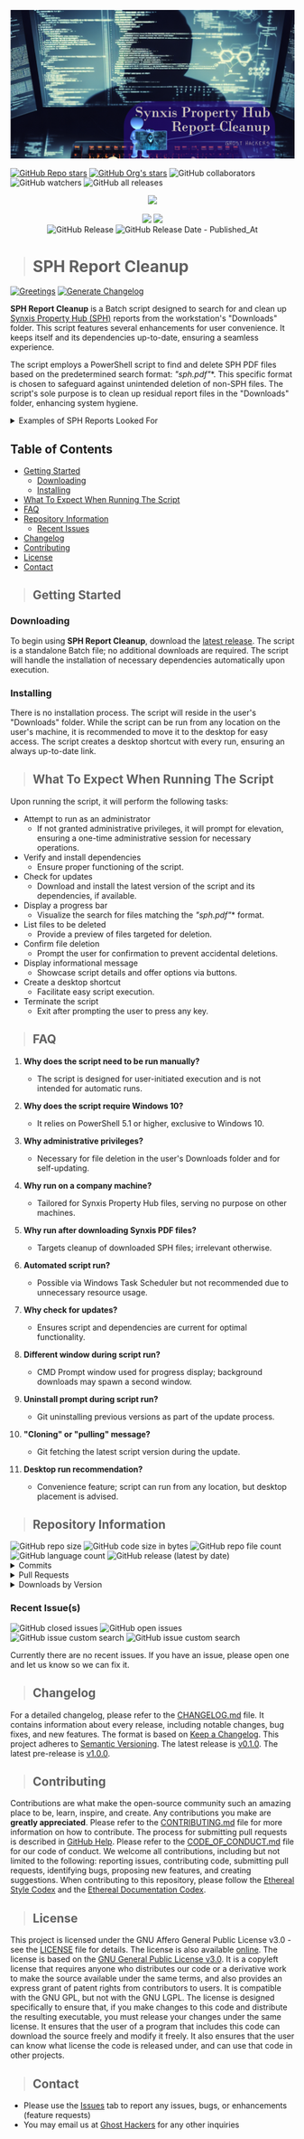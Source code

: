 ![Banner](<assets/images/README imgs/SPH Report Cleanup Header.png>)

<a href="https://github.com/Ghost-Hackers/sph-report-cleanup"><img alt="GitHub Repo stars" src="https://img.shields.io/github/stars/Ghost-Hackers/sph-report-cleanup?label=Repo%20Stars" /></a> <a href="https://github.com/Ghost-Hackers"><img alt="GitHub Org's stars" src="https://img.shields.io/github/stars/Ghost-Hackers?style=social&label=Org%20Stars" /></a> <img alt="GitHub collaborators" src="https://img.shields.io/github/contributors/Ghost-Hackers/sph-report-cleanup?style=social" /> <img alt="GitHub watchers" src="https://img.shields.io/github/watchers/Ghost-Hackers/sph-report-cleanup?style=social" /> <img alt="GitHub all releases" src="https://img.shields.io/github/downloads/Ghost-Hackers/sph-report-cleanup/total?style=social" />

<p align="center">
  <a href="https://skillicons.dev">
    <img src="https://skillicons.dev/icons?i=github,git,powershell,html,md" />
  </a>
</p>

<!--    !! REMEMBER TO UDPATE BADGES !!    -->

<p align="center">
    <img src="https://img.shields.io/badge/README updated on-1/10/2024-gold?style=plastic" />
    <img src="https://img.shields.io/badge/last updated by-GH👻ST-white?style=plastic" />
    </br>
    <object data="https://img.shields.io/github/v/release/Ghost-Hackers/sph-report-cleanup?include_prereleases&sort=date&display_name=tag&style=plastic&label=latest%20release&color=bright%20green" type="image/svg+xml">
        <img alt="GitHub Release" src="https://img.shields.io/github/v/release/Ghost-Hackers/sph-report-cleanup?include_prereleases&sort=date&display_name=tag&style=plastic&label=latest%20release&color=bright%20green" />
    </object>
    <object data="https://img.shields.io/github/release-date/Ghost-Hackers/sph-report-cleanup?display_date=published_at&style=plastic&color=blue&link=right%3Ahttps%3A%2F%2Fgithub.com%2FGhost-Hackers%2Fsph-report-cleanup%2Freleases" type="image/svg+xml">
        <img alt="GitHub Release Date - Published_At" src="https://img.shields.io/github/release-date/Ghost-Hackers/sph-report-cleanup?display_date=published_at&style=plastic&color=blue&link=right%3Ahttps%3A%2F%2Fgithub.com%2FGhost-Hackers%2Fsph-report-cleanup%2Freleases" />
    </object>
    </br>
</p>

> # SPH Report Cleanup

[![Greetings](https://github.com/Ghost-Hackers/sph-report-cleanup/actions/workflows/greetings.yml/badge.svg)](https://github.com/Ghost-Hackers/sph-report-cleanup/actions/workflows/greetings.yml)
[![Generate Changelog](https://github.com/Ghost-Hackers/sph-report-cleanup/actions/workflows/generate-changelog.yml/badge.svg)](https://github.com/Ghost-Hackers/sph-report-cleanup/actions/workflows/generate-changelog.yml)

**SPH Report Cleanup** is a Batch script designed to search for and clean up [Synxis Property Hub (SPH)](https://www.sabrehospitality.com/solutions/property-hub/) reports from the workstation's "Downloads" folder. This script features several enhancements for user convenience. It keeps itself and its dependencies up-to-date, ensuring a seamless experience.

The script employs a PowerShell script to find and delete SPH PDF files based on the predetermined search format: **"sph*.pdf"**. This specific format is chosen to safeguard against unintended deletion of non-SPH files. The script's sole purpose is to clean up residual report files in the "Downloads" folder, enhancing system hygiene.

<details>
  <summary>Examples of SPH Reports Looked For</summary>
  <!-- Include examples or details of the SPH reports the script looks for. -->

  - <img src="/assets/images/redacted%20pdfs/sphCashierClosing.jpg" alt="Cashier Closing" style="width: 40%;" />
    - *Cashier Closing*
  
  - <img src="/assets/images/redacted%20pdfs/sphCreditCardTransactionTotal.jpg" alt="Credit Card Transaction Total" style="width: 40%;" />
    - *Credit Card Transaction Total*
  
  - <img src="/assets/images/redacted%20pdfs/sphHotelLedger.jpg" alt="Hotel Ledger" style="width: 40%;" />
    - *Hotel Ledger*
  
  - <img src="/assets/images/redacted%20pdfs/sphStandardGuestList.jpg" alt="Standard Guest List" style="width: 40%;" />
    - *Standard Guest List*
  
  - <img src="/assets/images/redacted%20pdfs/sphStatistics.jpg" alt="Statistics Report" style="width: 40%;" />
    - *Statistics Report*
  
  - <img src="/assets/images/redacted%20pdfs/sphTransactionTotalDetail.jpg" alt="Transaction Total Detail" style="width: 40%;" />
    - *Transaction Total Detail*
  
  - <img src="/assets/images/redacted%20pdfs/sphTransactionTotalSummary.jpg" alt="Transaction Total Summary" style="width: 40%;" />
    - *Transaction Total Summary*

</details>


## Table of Contents

- [Getting Started](#getting-started)
  - [Downloading](#downloading)
  - [Installing](#installing)
- [What To Expect When Running The Script](#what-to-expect-when-running-the-script)
- [FAQ](#faq)
- [Repository Information](#repository-information)
  - [Recent Issues](#recent-issues)
- [Changelog](#changelog)
- [Contributing](#contributing)
- [License](#license)
- [Contact](#contact)

> ## Getting Started

### Downloading

To begin using **SPH Report Cleanup**, download the [latest release](https://github.com/Ghost-Hackers/sph-report-cleanup/releases/download/v0.1.0/SPH.Report.Cleanup.bat). The script is a standalone Batch file; no additional downloads are required. The script will handle the installation of necessary dependencies automatically upon execution.

### Installing

There is no installation process. The script will reside in the user's "Downloads" folder. While the script can be run from any location on the user's machine, it is recommended to move it to the desktop for easy access. The script creates a desktop shortcut with every run, ensuring an always up-to-date link.

> ## What To Expect When Running The Script

Upon running the script, it will perform the following tasks:

- Attempt to run as an administrator
  - If not granted administrative privileges, it will prompt for elevation, ensuring a one-time administrative session for necessary operations.
- Verify and install dependencies
  - Ensure proper functioning of the script.
- Check for updates
  - Download and install the latest version of the script and its dependencies, if available.
- Display a progress bar
  - Visualize the search for files matching the **"sph*.pdf"** format.
- List files to be deleted
  - Provide a preview of files targeted for deletion.
- Confirm file deletion
  - Prompt the user for confirmation to prevent accidental deletions.
- Display informational message
  - Showcase script details and offer options via buttons.
- Create a desktop shortcut
  - Facilitate easy script execution.
- Terminate the script
  - Exit after prompting the user to press any key.

> ## FAQ

1. **Why does the script need to be run manually?**
   - The script is designed for user-initiated execution and is not intended for automatic runs.

2. **Why does the script require Windows 10?**
   - It relies on PowerShell 5.1 or higher, exclusive to Windows 10.

3. **Why administrative privileges?**
   - Necessary for file deletion in the user's Downloads folder and for self-updating.

4. **Why run on a company machine?**
   - Tailored for Synxis Property Hub files, serving no purpose on other machines.

5. **Why run after downloading Synxis PDF files?**
   - Targets cleanup of downloaded SPH files; irrelevant otherwise.

6. **Automated script run?**
   - Possible via Windows Task Scheduler but not recommended due to unnecessary resource usage.

7. **Why check for updates?**
   - Ensures script and dependencies are current for optimal functionality.

8. **Different window during script run?**
   - CMD Prompt window used for progress display; background downloads may spawn a second window.

9. **Uninstall prompt during script run?**
   - Git uninstalling previous versions as part of the update process.

10. **"Cloning" or "pulling" message?**
    - Git fetching the latest script version during the update.

11. **Desktop run recommendation?**
    - Convenience feature; script can run from any location, but desktop placement is advised.

> ## Repository Information

  <img alt="GitHub repo size" src="https://img.shields.io/github/repo-size/Ghost-Hackers/sph-report-cleanup?style=plastic"> 
  <img alt="GitHub code size in bytes" src="https://img.shields.io/github/languages/code-size/Ghost-Hackers/sph-report-cleanup?style=plastic"> 
  <img alt="GitHub repo file count" src="https://img.shields.io/github/directory-file-count/Ghost-Hackers/sph-report-cleanup?style=plastic&color=green"> 
  <img alt="GitHub language count" src="https://img.shields.io/github/languages/count/Ghost-Hackers/sph-report-cleanup?style=plastic&color=yellow">
  <img alt="GitHub release (latest by date)" src="https://img.shields.io/github/downloads/Ghost-Hackers/sph-report-cleanup/latest/total?style=plastic&color=white">

<details>
  <summary>Commits</summary>
  <!-- Include commit-related badges or information. -->
  <img alt="GitHub last commit" src="https://img.shields.io/github/last-commit/Ghost-Hackers/sph-report-cleanup?style=plastic" /> 
  <img alt="GitHub commit activity" src="https://img.shields.io/github/commit-activity/m/Ghost-Hackers/sph-report-cleanup?style=plastic">

</details>

<details>
  <summary>Pull Requests</summary>
  <!-- Include pull request-related badges or information. -->
  <img alt="GitHub pull requests" src="https://img.shields.io/github/issues-pr/Ghost-Hackers/sph-report-cleanup?style=plastic&color=orange"> 
  <img alt="GitHub closed pull requests" src="https://img.shields.io/github/issues-pr-closed/Ghost-Hackers/sph-report-cleanup?style=plastic">
</details>

<details>
  <summary>Downloads by Version</summary>
  <!-- Include download-related badges or information by version. -->
  <strong>V1.0 Downloads</strong> <sup>[*Ongoing*]</sup> </br>
    <img alt="GitHub release (by tag)" src="https://img.shields.io/github/downloads/Ghost-Hackers/sph-report-cleanup/v1.0.0/total?style=social">
  </br>
  <strong>V0.1 Downloads</strong> <sup>[*Discontinued*]</sup> </br>
    <img alt="GitHub release (by tag)" src="https://img.shields.io/github/downloads/Ghost-Hackers/sph-report-cleanup/v0.1.0/total?style=social">
</details>

### Recent Issue(s)

  <img alt="GitHub closed issues" src="https://img.shields.io/github/issues-closed/Ghost-Hackers/sph-report-cleanup?style=plastic&color=vividgreen"> 
  <img alt="GitHub open issues" src="https://img.shields.io/github/issues/Ghost-Hackers/sph-report-cleanup?style=plastic&color=red" />
  <img alt="GitHub issue custom search" src="https://img.shields.io/github/issues-search?query=repo%3AGhost-Hackers%2Fsph-report-cleanup%20is%3Aissue%20label%3Abug&style=plastic&label=bugs&color=orange"> 
  <img alt="GitHub issue custom search" src="https://img.shields.io/github/issues-search?query=repo%3AGhost-Hackers%2Fsph-report-cleanup%20is%3Aissue%20label%3Aenhancement&style=plastic&label=feature%20requests&color=yellow">

Currently there are no recent issues. If you have an issue, please open one and let us know so we can fix it.
<!-- 
    - [x] #1
    - [:white_check_mark:] #2
-->

> ## Changelog

For a detailed changelog, please refer to the [CHANGELOG.md](CHANGELOG.md) file. It contains information about every release, including notable changes, bug fixes, and new features. The format is based on [Keep a Changelog](https://keepachangelog.com/en/1.0.0/). This project adheres to [Semantic Versioning](https://semver.org/spec/v2.0.0.html). The latest release is [v0.1.0](https://github.com/Ghost-Hackers/sph-report-cleanup/releases/tag/v0.1.0). The latest pre-release is [v1.0.0](https://github.com/Ghost-Hackers/sph-report-cleanup/releases/tag/v1.0.0).

> ## Contributing

Contributions are what make the open-source community such an amazing place to be, learn, inspire, and create. Any contributions you make are **greatly appreciated**. Please refer to the [CONTRIBUTING.md](CONTRIBUTING.md) file for more information on how to contribute. The process for submitting pull requests is described in [GitHub Help](https://help.github.com/en/github/collaborating-with-issues-and-pull-requests/creating-a-pull-request). Please refer to the [CODE_OF_CONDUCT.md](CODE_OF_CONDUCT.md) file for our code of conduct. We welcome all contributions, including but not limited to the following: reporting issues, contributing code, submitting pull requests, identifying bugs, proposing new features, and creating suggestions. When contributing to this repository, please follow the [Ethereal Style Codex](/docs/guides/ethereal-style-codex.md) and the [Ethereal Documentation Codex](/docs/guides/ethereal-documentation-codex.md).

> ## License

This project is licensed under the GNU Affero General Public License v3.0 - see the [LICENSE](LICENSE) file for details. The license is also available [online](https://www.gnu.org/licenses/agpl-3.0.en.html). The license is based on the [GNU General Public License v3.0](https://choosealicense.com/licenses/gpl-3.0/). It is a copyleft license that requires anyone who distributes our code or a derivative work to make the source available under the same terms, and also provides an express grant of patent rights from contributors to users. It is compatible with the GNU GPL, but not with the GNU LGPL. The license is designed specifically to ensure that, if you make changes to this code and distribute the resulting executable, you must release your changes under the same license. It ensures that the user of a program that includes this code can download the source freely and modify it freely. It also ensures that the user can know what license the code is released under, and can use that code in other projects.

> ## Contact

- Please use the [Issues](https://github.com/Ghost-Hackers/sph-report-cleanup/issues) tab to report any issues, bugs, or enhancements (feature requests)
- You may email us at [Ghost Hackers](mailto:ghost-hackers@outlook.com) for any other inquiries
